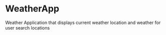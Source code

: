 # WeatherApp
Weather Application that displays current weather location and weather for user search locations



